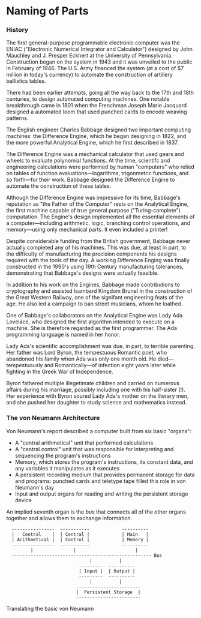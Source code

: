 # Naming of Parts

### History

The first general-purpose programmable electronic computer was the ENIAC ("Electronic Numerical Integrator and Calculator") designed 
by John Mauchley and J. Presper Eckhert at the University of Pennsylvania. Construction began on the system in 1943 and it was unveiled
to the public in February of 1946. The U.S. Army financed the system (at a cost of $7 million in today's currency) to automate the 
construction of artillery ballistics tables.

There had been earlier attempts, going all the way back to the 17th and 18th centuries, to design automated computing machines. One
notable breakthrough came in 1801 when the Frenchman Joseph Marie Jacquard designed a automated loom that used punched cards to encode
weaving patterns.

The English engineer Charles Babbage designed two important computing machines: the Difference Engine, which he began 
designing in 1822, and the more powerful Analytical Engine, which he first described in 1837.

The Difference Engine was a mechanical calculator that used gears and wheels to evaluate polynomial functions. At the time,
scientifc and engineering calculations were performed by human "computers" who relied on tables of function
evaluations&mdash;logarithms, trigonmetric functions, and so forth&mdash;for their work. Babbage designed the Difference Engine to 
automate the construction of these tables. 

Although the Difference Engine was impressive for its time, Babbage's reputation as "the Father of the Computer" rests on the 
Analytical Engine, the first machine capable of true general purpose ("Turing-complete") computation. The Engine's design implemented 
all the essential elements of a computer&mdash;including arithmetic, logic, branching control operations, and memory&mdash;using only 
mechanical parts. It even included a printer!

Despite considerable funding from the British government, Babbage never actually completed any of his machines. This was due, at least 
in part, to the difficulty of manufacturing the precision components his designs required with the tools of the day. A working 
Difference Enging was finally constructed in the 1990's using 19th Century manufacturing tolerances, demonstrating that Babbage's 
designs were actually feasible.

In addition to his work on the Engines, Babbage made contributions to cryptography and assisted Isambard Kingdom Brunel in the
construction of the Great Western Railway, one of the signifant engineering feats of the age. He also led a campaign to ban street 
musicians, whom he loathed.

One of Babbage's collaborators on the Analytical Engine was Lady Ada Lovelace, who designed the first algorithm intended to execute on 
a machine. She is therefore regarded as the first programmer. The Ada programming language is named in her honor.

Lady Ada's scientific accomplishment was due, in part, to terrible parenting. Her father was Lord Byron, the tempestuous Romantic poet,
who abandoned his family when Ada was only one month old. He died&mdash;tempestuously and Romantically&mdash;of infection eight years
later while fighting in the Greek War of Independence.

Byron fathered multiple illegetimate children and carried on numerous affairs during his marriage, possibly including one with his 
half-sister (!). Her experience with Byron soured Lady Ada's mother on the literary men, and she pushed her daughter to study science
and mathematics instead.

### The von Neumann Architecture

Von Neumann's report described a computer built from six basic "organs":

  - A "central arithmetical" unit that performed calculations
  - A "central control" unit that was responsible for interpreting and sequencing the program's instructions
  - Memory, which stores the program's instructions, its constant data, and any variables it manipulates as it executes
  - A persistent recording medium that provides permanent storage for data and programs: punched cards and teletype tape filled this role in von Neumann's day
  - Input and output organs for reading and writing the persistent storage device

An implied seventh organ is the *bus* that connects all of the other organs together and allows them to exchange information.

```
  ----------------  -----------            ----------
  |   Central    |  | Central |            | Main   |
  | Arithmetical |  | Control |            | Memory |
  ----------------  -----------            ----------
         |               |                      |
  ---------------------------------------------------- Bus
                               |          |
                           ---------  ----------
                           | Input |  | Output |
                           ---------  ----------
                               |          |
                          ------------------------
                          |  Persistent Storage  |
                          ------------------------
```


Translating the basic von Neumann
